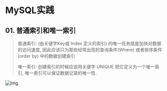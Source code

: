 # MySQL实践

## 01. 普通索引和唯一索引

>普通索引:   (由关键字Key或 Index 定义的索引) 的唯一任务就是加快对数据的访问速度, 因此应该只为那些经常出现的查询条件(Where) 或者排序条件(order by) 中的数据创建索引
>
>唯一索引:  创建索引的时候应该用关键字 UNIQUE 把它定义为一个唯一索引, 唯一索引可以保证数据记录的唯一性.

![img](https://static001.geekbang.org/resource/image/1e/46/1ed9536031d6698570ea175a7b7f9a46.png)

